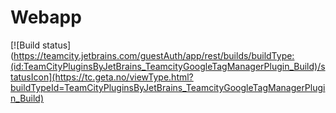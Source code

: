 # Webapp
 
[![Build status](https://teamcity.jetbrains.com/guestAuth/app/rest/builds/buildType:(id:TeamCityPluginsByJetBrains_TeamcityGoogleTagManagerPlugin_Build)/statusIcon](https://tc.geta.no/viewType.html?buildTypeId=TeamCityPluginsByJetBrains_TeamcityGoogleTagManagerPlugin_Build)
